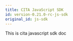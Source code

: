 ```yaml
---
title: CITA JavaScript SDK
id: version-0.21.0-rc-js-sdk
original_id: js-sdk
---
```

This is cita javascript sdk doc